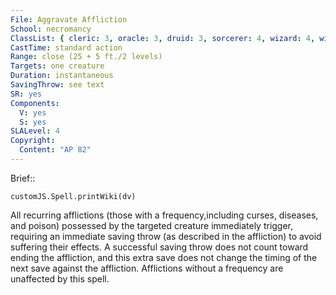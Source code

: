 ```yaml
---
File: Aggravate Affliction
School: necromancy
ClassList: { cleric: 3, oracle: 3, druid: 3, sorcerer: 4, wizard: 4, witch: 3 }
CastTime: standard action
Range: close (25 + 5 ft./2 levels)
Targets: one creature
Duration: instantaneous
SavingThrow: see text
SR: yes
Components:
  V: yes
  S: yes
SLALevel: 4
Copyright:
  Content: "AP 82"
---
```

Brief:: 

```dataviewjs
customJS.Spell.printWiki(dv)
```

All recurring afflictions (those with a frequency,including curses, diseases, and poison) possessed by the targeted creature immediately trigger, requiring an immediate saving throw (as described in the affliction) to avoid suffering their effects. A successful saving throw does not count toward ending the affliction, and this extra save does not change the timing of the next save against the affliction. Afflictions without a frequency are unaffected by this spell.

